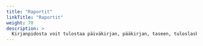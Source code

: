 ```yaml
---
title: "Raportit"
linkTitle: "Raportit"
weight: 70
description: >
  Kirjanpidosta voit tulostaa päiväkirjan, pääkirjan, taseen, tuloslaskelman, budjettivertailun ja muitakin raportteja.
---
```

